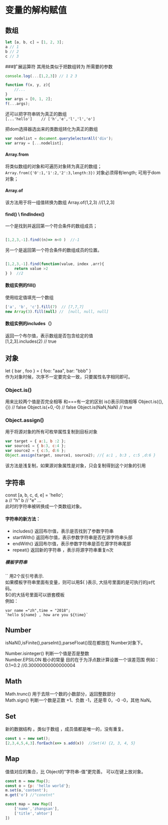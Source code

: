 # 变量的解构赋值

## 数组
```js
let [a, b, c] = [1, 2, 3];
a // 1
b // 2
c // 3
```
###扩展运算符
其用处类似于把数组转为 所需要的参数
```js
console.log(...[1,2,3]) // 1 2 3

function f(x, y, z){
    //...
}
var args = [0, 1, 2];
f(...args);
```
还可以把字符串转为真正的数组  
` [...'hello']    // ['h','e','l','l','o'] `

把dom选择器选出来的类数组转化为真正的数组
```js
var nodelist = document.querySelectorAll('div');
var array = [...nodelist];
```

#### Array.from
将类似数组的对象和可遍历对象转为真正的数组；  
` Array.from({'0':1,'1':2,'2':3,length:3}) `
对象必须得有length;
可用于dom对象；

#### Array.of
该方法用于将一组值转换为数组
Array.of(1,2,3)  //[1,2,3]

#### find() \ findIndex()
一个是找到并返回第一个符合条件的数组成员；
````js

[1,2,3,-1].find((n)=> n<0 )  //-1

````
另一个是返回第一个符合条件的数组成员的位置。
````js

[1,2,3,-1].find(function(value, index ,arr){
    return value >2
} )  //2

````

#### 数组实例的fill()
使用给定值填充一个数组
````js
['a', 'b', 'c'].fill(7)  // [7,7,7]
new Array(3).fill(null) //  [null, null, null]
````
#### 数组实例的includes（）  
返回一个布尔值，表示数组是否包含给定的值  
[1,2,3].includes(2) // true  


## 对象

let { bar , foo } = { foo: "aaa", bar: "bbb" }  
作为对象时候，次序不一定要完全一致，只要属性名字相同即可。

### Object.is()
用来比较两个值是否完全相等  和===有一定的区别
is()表示同值相等
Object.is({},{}) // false
Object.is(+0,-0) // false
Object.is(NaN,NaN) // true


### Object.assign()
用于将源对象的所有可枚举属性复制到目标对象
```js
var target = { a:1, b :2 };
var source1 = { b:3, c:4 };
var source2 = { c:5, d:6 };
Object.assign(target, source1, source2); //{ a:1 , b:3 , c:5 ,d:6 }
```
该方法是浅复制，如果源对象属性是对象，只会复制得到这个对象的引用

## 字符串

const [a, b, c, d, e] = 'hello';  
a // "h"         b // "e" ...  
此时的字符串被转换成一个类数组对象。  

#### 字符串的新方法：
* includes() 返回布尔值，表示是否找到了参数字符串  
* startWith()  返回布尔值，表示参数字符串是否在源字符串头部
* endWith()  返回布尔值，表示参数字符串是否在源字符串尾部
* repeat() 返回新的字符串 ，表示将源字符串重复n次

##### 模板字符串
``  用2个反引号表示.  
如果模板字符串里面有变量，则可以用${ }表示, 大括号里面的是可执行的js代码。  
${}的大括号里面可以嵌套模板  
例如：  
 ```
var name ="zh",time = "2018";
`hello ${name} , how are you ${time}`
 ```

 ## Number
 isNaN(),isFinite(),parseInt(),parseFloat()现在都放在 Number对象下。


 Number.isinteger() 判断一个值是否是整数  
 Number.EPSILON   极小的常量 目的在于为浮点数计算设置一个误差范围
 例如：0.1+0.2 //0.30000000000000004

 ## Math
 Math.trunc()  用于去除一个数的小数部分，返回整数部分  
 Math.sign()  判断一个数是正数 +1、负数 -1，还是零 0，-0 -0，其他 NaN。

 ## Set 
 新的数据结构 。类似于数组 ，成员值都是唯一的，没有重复。
 ```js
 const s = new set();
 [2,3,4,5,4,3].forEach(x=> s.add(x))  //Set(4) {2, 3, 4, 5}
 ``` 


 ## Map
值值对应的集合，比 Object的“字符串-值”更完善。  可以在键上放对象。
```js
const m = new Map();
const o = {p: 'hello world'};
m.set(o,'content');
m.get('o') //"conetnt"

const map = new Map([
    ['name','zhangsan'],
    ['title','ahtor']
])

```